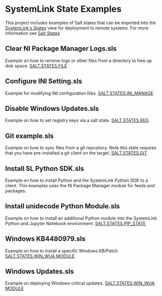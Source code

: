 # SystemLink State Examples
This project includes examples of Salt states that can be imported into the [SystemLink's States](http://www.ni.com/documentation/en/systemlink/latest/deployment/deploying-system-states/) view for deployment to remote systems.  For more information see [Salt States](https://docs.saltstack.com/en/latest/topics/tutorials/starting_states.html)

## Clear NI Package Manager Logs.sls
Example on how to remove logs or other files from a directory to free up disk space.
[SALT.STATES.FILE](https://docs.saltstack.com/en/latest/ref/states/all/salt.states.file.html)

## Configure INI Setting.sls
Example for modifying INI configuration files.
[SALT.STATES.INI_MANAGE](https://docs.saltstack.com/en/latest/ref/states/all/salt.states.ini_manage.html)

## Disable Windows Updates.sls
Example on how to set registry keys via a salt state.
[SALT.STATES.REG](https://docs.saltstack.com/en/latest/ref/states/all/salt.states.reg.html)

## Git example.sls
Example on how to sync files from a git repository.  Note this state requires that you have pre-installed a git client on the target.
[SALT.STATES.GIT](https://docs.saltstack.com/en/latest/ref/states/all/salt.states.git.html)

## Install SL Python SDK.sls
Example on how to install Python and the SystemLink Python SDK to a client. This examples uses the NI Package Manager module for feeds and packages.

## Install unidecode Python Module.sls
Example on how to install an additional Python module into the SystemLink Python and Jupyter Notebook environment.
[SALT.STATES.PIP_STATE](https://docs.saltstack.com/en/latest/ref/states/all/salt.states.pip_state.html)

## Windows KB4480979.sls
Example on how to install a specific Windows KB/Patch.
[SALT.STATES.WIN_WUA MODULE](https://docs.saltstack.com/en/latest/ref/states/all/salt.states.win_wua.html)

## Windows Updates.sls
Example on deploying Windows critical updates.
[SALT.STATES.WIN_WUA MODULE](https://docs.saltstack.com/en/latest/ref/states/all/salt.states.win_wua.html)
